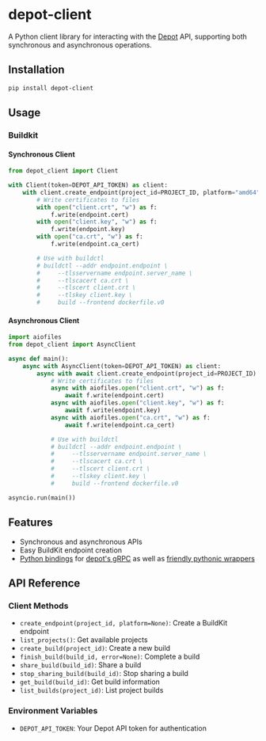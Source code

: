 # depot-client

A Python client library for interacting with the [Depot](depot.dev) API, supporting both synchronous and asynchronous operations.

## Installation

```bash
pip install depot-client
```

## Usage

### Buildkit

#### Synchronous Client

```python
from depot_client import Client

with Client(token=DEPOT_API_TOKEN) as client:
    with client.create_endpoint(project_id=PROJECT_ID, platform="amd64") as endpoint:
        # Write certificates to files
        with open("client.crt", "w") as f:
            f.write(endpoint.cert)
        with open("client.key", "w") as f:
            f.write(endpoint.key)
        with open("ca.crt", "w") as f:
            f.write(endpoint.ca_cert)

        # Use with buildctl
        # buildctl --addr endpoint.endpoint \
        #     --tlsservername endpoint.server_name \
        #     --tlscacert ca.crt \
        #     --tlscert client.crt \
        #     --tlskey client.key \
        #     build --frontend dockerfile.v0
```

#### Asynchronous Client

```python
import aiofiles
from depot_client import AsyncClient

async def main():
    async with AsyncClient(token=DEPOT_API_TOKEN) as client:
        async with await client.create_endpoint(project_id=PROJECT_ID) as endpoint:
            # Write certificates to files
            async with aiofiles.open("client.crt", "w") as f:
                await f.write(endpoint.cert)
            async with aiofiles.open("client.key", "w") as f:
                await f.write(endpoint.key)
            async with aiofiles.open("ca.crt", "w") as f:
                await f.write(endpoint.ca_cert)

            # Use with buildctl
            # buildctl --addr endpoint.endpoint \
            #     --tlsservername endpoint.server_name \
            #     --tlscacert ca.crt \
            #     --tlscert client.crt \
            #     --tlskey client.key \
            #     build --frontend dockerfile.v0

asyncio.run(main())
```

## Features

- Synchronous and asynchronous APIs
- Easy BuildKit endpoint creation
- [Python bindings](https://github.com/fal-ai/depot-client/tree/main/depot_client/api) for [depot's gRPC](https://buf.build/depot/api) as well as [friendly pythonic wrappers](https://github.com/fal-ai/depot-client/blob/main/depot_client/project.py)

## API Reference

### Client Methods

- `create_endpoint(project_id, platform=None)`: Create a BuildKit endpoint
- `list_projects()`: Get available projects
- `create_build(project_id)`: Create a new build
- `finish_build(build_id, error=None)`: Complete a build
- `share_build(build_id)`: Share a build
- `stop_sharing_build(build_id)`: Stop sharing a build
- `get_build(build_id)`: Get build information
- `list_builds(project_id)`: List project builds

### Environment Variables

- `DEPOT_API_TOKEN`: Your Depot API token for authentication
